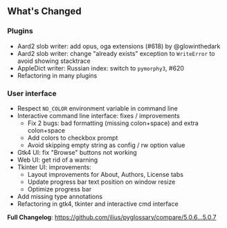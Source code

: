 ## What's Changed

### Plugins

- Aard2 slob writer: add opus, oga extensions (#618) by @glowinthedark
- Aard2 slob writer: change "already exists" exception to `WriteError` to avoid showing stacktrace
- AppleDict writer: Russian index: switch to `pymorphy3`, #620
- Refactoring in many plugins

### User interface

- Respect `NO_COLOR` environment variable in command line
- Interactive command line interface: fixes / improvements
  - Fix 2 bugs: bad formatting (missing colon+space) and extra colon+space
  - Add colors to checkbox prompt
  - Avoid skipping empty string as config / rw option value
- Gtk4 UI: fix "Browse" buttons not working
- Web UI: get rid of a warning
- Tkinter UI: improvements:
  - Layout improvements for About, Authors, License tabs
  - Update progress bar text position on window resize
  - Optimize progress bar
- Add missing type annotations
- Refactoring in gtk4, tkinter and interactive cmd interface

**Full Changelog**: https://github.com/ilius/pyglossary/compare/5.0.6...5.0.7

